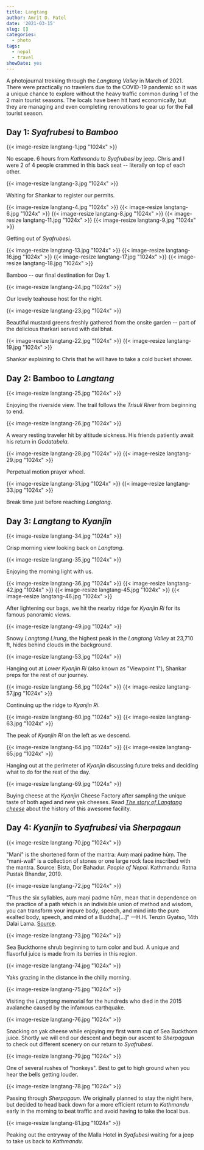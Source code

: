 ```yaml
---
title: Langtang
author: Amrit D. Patel
date: '2021-03-15'
slug: []
categories:
  - photo
tags:
  - nepal
  - travel
showDate: yes
---
```


A photojournal trekking through the _Langtang Valley_ in March of 2021. There were practically no travelers due to the COVID-19 pandemic so it was a unique chance to explore without the heavy traffic common during 1 of the 2 main tourist seasons. The locals have been hit hard economically, but they are managing and even completing renovations to gear up for the Fall tourist season.

## Day 1: _Syafrubesi_ to _Bamboo_

{{< image-resize langtang-1.jpg "1024x" >}}

No escape. 6 hours from _Kathmandu_ to _Syafrubesi_ by jeep. Chris and I were 2 of 4 people crammed in this back seat -- literally on top of each other.

{{< image-resize langtang-3.jpg "1024x" >}}

Waiting for Shankar to register our permits.

{{< image-resize langtang-4.jpg "1024x" >}}
{{< image-resize langtang-6.jpg "1024x" >}}
{{< image-resize langtang-8.jpg "1024x" >}}
{{< image-resize langtang-11.jpg "1024x" >}}
{{< image-resize langtang-9.jpg "1024x" >}}

Getting out of _Syafrubesi_.

{{< image-resize langtang-13.jpg "1024x" >}}
{{< image-resize langtang-16.jpg "1024x" >}}
{{< image-resize langtang-17.jpg "1024x" >}}
{{< image-resize langtang-18.jpg "1024x" >}}

Bamboo -- our final destination for Day 1.

{{< image-resize langtang-24.jpg "1024x" >}}

Our lovely teahouse host for the night.

{{< image-resize langtang-23.jpg "1024x" >}}

Beautiful mustard greens freshly gathered from the onsite garden -- part of the delicious tharkari served with dal bhat.

{{< image-resize langtang-22.jpg "1024x" >}}
{{< image-resize langtang-19.jpg "1024x" >}}

Shankar explaining to Chris that he will have to take a cold bucket shower.

## Day 2: Bamboo to _Langtang_

{{< image-resize langtang-25.jpg "1024x" >}}

Enjoying the riverside view. The trail follows the _Trisuli River_ from beginning to end.

{{< image-resize langtang-26.jpg "1024x" >}}

A weary resting traveler hit by altitude sickness. His friends patiently await his return in _Godatabela_.

{{< image-resize langtang-28.jpg "1024x" >}}
{{< image-resize langtang-29.jpg "1024x" >}}

Perpetual motion prayer wheel.

{{< image-resize langtang-31.jpg "1024x" >}}
{{< image-resize langtang-33.jpg "1024x" >}}

Break time just before reaching _Langtang_.

## Day 3: _Langtang_ to _Kyanjin_

{{< image-resize langtang-34.jpg "1024x" >}}

Crisp morning view looking back on _Langtang_.

{{< image-resize langtang-35.jpg "1024x" >}}

Enjoying the morning light with us.

{{< image-resize langtang-36.jpg "1024x" >}}
{{< image-resize langtang-42.jpg "1024x" >}}
{{< image-resize langtang-45.jpg "1024x" >}}
{{< image-resize langtang-46.jpg "1024x" >}}

After lightening our bags, we hit the nearby ridge for _Kyanjin Ri_ for its famous panoramic views.

{{< image-resize langtang-49.jpg "1024x" >}}

Snowy _Langtang Lirung_, the highest peak in the _Langtang Valley_ at 23,710 ft, hides behind clouds in the background.
 
{{< image-resize langtang-53.jpg "1024x" >}}

Hanging out at _Lower Kyanjin Ri_ (also known as "Viewpoint 1"), Shankar preps for the rest of our journey.

{{< image-resize langtang-56.jpg "1024x" >}}
{{< image-resize langtang-57.jpg "1024x" >}}

Continuing up the ridge to _Kyanjin Ri_.

{{< image-resize langtang-60.jpg "1024x" >}}
{{< image-resize langtang-63.jpg "1024x" >}}

The peak of _Kyanjin Ri_ on the left as we descend.

{{< image-resize langtang-64.jpg "1024x" >}}
{{< image-resize langtang-65.jpg "1024x" >}}

Hanging out at the perimeter of _Kyanjin_ discussing future treks and deciding what to do for the rest of the day.

{{< image-resize langtang-69.jpg "1024x" >}}

Buying cheese at the _Kyanjin_ Cheese Factory after sampling the unique taste of both aged and new yak cheeses. Read [_The story of Langtang cheese_](https://www.nepalitimes.com/banner/the-story-of-langtang-cheese/) about the history of this awesome facility.

## Day 4: _Kyanjin_ to _Syafrubesi_ via _Sherpagaun_

{{< image-resize langtang-70.jpg "1024x" >}}

"Mani" is the shortened form of the mantra: Auṃ maṇi padme hūṃ. The "mani-wall" is a collection of stones or one large rock face inscribed with the mantra. Source: Bista, Dor Bahadur. _People of Nepal_. Kathmandu: Ratna Pustak Bhandar, 2019.

{{< image-resize langtang-72.jpg "1024x" >}}

"Thus the six syllables, auṃ maṇi padme hūṃ, mean that in dependence on the practice of a path which is an indivisible union of method and wisdom, you can transform your impure body, speech, and mind into the pure exalted body, speech, and mind of a Buddha[...]" —H.H. Tenzin Gyatso, 14th Dalai Lama. [Source](https://en.wikipedia.org/wiki/Om_mani_padme_hum).

{{< image-resize langtang-73.jpg "1024x" >}}

Sea Buckthorne shrub beginning to turn color and bud. A unique and flavorful juice is made from its berries in this region.

{{< image-resize langtang-74.jpg "1024x" >}}

Yaks grazing in the distance in the chilly morning.

{{< image-resize langtang-75.jpg "1024x" >}}

Visiting the _Langtang_ memorial for the hundreds who died in the 2015 avalanche caused by the infamous earthquake.

{{< image-resize langtang-76.jpg "1024x" >}}

Snacking on yak cheese while enjoying my first warm cup of Sea Buckthorn juice. Shortly we will end our descent and begin our ascent to _Sherpagaun_ to check out different scenery on our return to _Syafrubesi_.

{{< image-resize langtang-79.jpg "1024x" >}}

One of several rushes of "honkeys". Best to get to high ground when you hear the bells getting louder.

{{< image-resize langtang-78.jpg "1024x" >}}

Passing through _Sherpagaun_. We originally planned to stay the night here, but decided to head back down for a more efficient return to _Kathmandu_ early in the morning to beat traffic and avoid having to take the local bus.

{{< image-resize langtang-81.jpg "1024x" >}}

Peaking out the entryway of the Malla Hotel in _Syafubesi_ waiting for a jeep to take us back to _Kathmandu_.